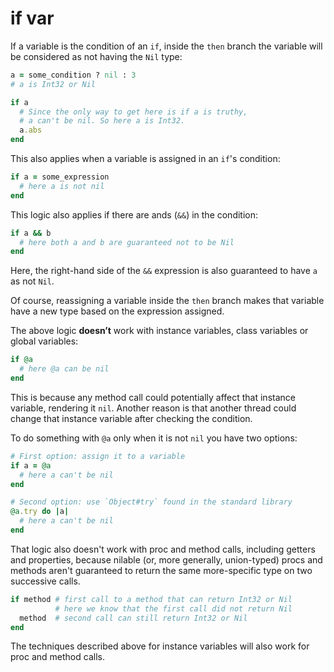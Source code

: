 # if var

If a variable is the condition of an `if`, inside the `then` branch the variable will be considered as not having the `Nil` type:

```ruby
a = some_condition ? nil : 3
# a is Int32 or Nil

if a
  # Since the only way to get here is if a is truthy,
  # a can't be nil. So here a is Int32.
  a.abs
end
```

This also applies when a variable is assigned in an `if`'s condition:

```ruby
if a = some_expression
  # here a is not nil
end
```

This logic also applies if there are ands (`&&`) in the condition:

```ruby
if a && b
  # here both a and b are guaranteed not to be Nil
end
```

Here, the right-hand side of the `&&` expression is also guaranteed to have `a` as not `Nil`.

Of course, reassigning a variable inside the `then` branch makes that variable have a new type based on the expression assigned.

The above logic **doesn’t** work with instance variables, class variables or global variables:

```ruby
if @a
  # here @a can be nil
end
```

This is because any method call could potentially affect that instance variable, rendering it `nil`. Another reason is that another thread could change that instance variable after checking the condition.

To do something with `@a` only when it is not `nil` you have two options:

```ruby
# First option: assign it to a variable
if a = @a
  # here a can't be nil
end

# Second option: use `Object#try` found in the standard library
@a.try do |a|
  # here a can't be nil
end
```

That logic also doesn't work with proc and method calls, including getters and properties, because nilable (or, more generally, union-typed) procs and methods aren't guaranteed to return the same more-specific type on two successive calls.

```ruby
if method # first call to a method that can return Int32 or Nil
          # here we know that the first call did not return Nil
  method  # second call can still return Int32 or Nil
end
```

The techniques described above for instance variables will also work for proc and method calls.
